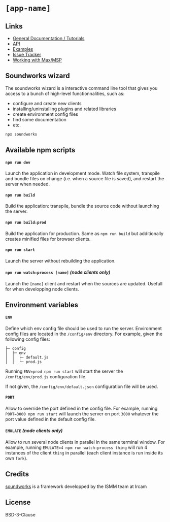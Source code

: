 # `[app-name]`

## Links

- [General Documentation / Tutorials](https://soundworks.dev/)
- [API](https://soundworks.dev/api)
- [Examples](https://github.com/collective-soundworks/soundworks-examples)
- [Issue Tracker](https://github.com/collective-soundworks/soundworks/issues)
- [Working with Max/MSP](https://github.com/collective-soundworks/soundworks-max)

## Soundworks wizard

The soundworks wizard is a interactive command line tool that gives you access to a bunch of high-level functionnalities, such as:
- configure and create new clients
- installing/uninstalling plugins and related libraries
- create environment config files
- find some documentation
- etc.

```sh
npx soundworks
```

## Available npm scripts

#### `npm run dev`

Launch the application in development mode. Watch file system, transpile and bundle files on change (i.e. when a source file is saved), and restart the server when needed.

#### `npm run build`

Build the application: transpile, bundle the source code without launching the server.

#### `npm run build:prod`

Build the application for production. Same as `npm run build` but additionally creates minified files for browser clients.

#### `npm run start`

Launch the server without rebuilding the application.

#### `npm run watch:process [name]` _(node clients only)_

Launch the `[name]` client and restart when the sources are updated. Usefull for when developping node clients.

## Environment variables

#### `ENV`

Define which env config file should be used to run the server. Environment config files are located in the `/config/env` directory. For example, given the following config files:

```
├─ config
│  ├─ env
│  │  ├─ default.js
│  │  └─ prod.js   
```

Running `ENV=prod npm run start` will start the server the `/config/env/prod.js` configuration file.

If not given, the `/config/env/default.json` configuration file will be used.

#### `PORT`

Allow to override the port defined in the config file. For example, running `PORT=3000 npm run start` will launch the server on port `3000` whatever the port value defined in the default config file.

#### `EMULATE` _(node clients only)_

Allow to run several node clients in parallel in the same terminal window. For example, running `EMULATE=4 npm run watch:process thing` will run 4 instances of the client `thing` in parallel (each client instance is run inside its own `fork`).

## Credits

[soundworks](https://soundworks.dev) is a framework developped by the ISMM team at Ircam

## License

BSD-3-Clause
